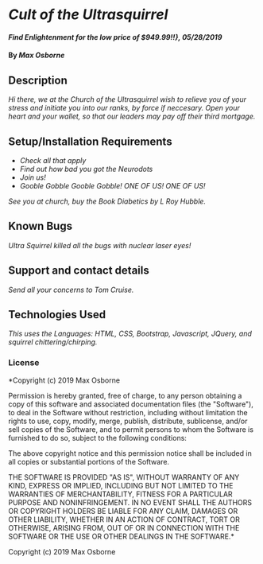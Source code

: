 # _Cult of the Ultrasquirrel_

#### _Find Enlightenment for the low price of $949.99!!}, 05/28/2019_

#### By _**Max Osborne**_

## Description

_Hi there, we at the Church of the Ultrasquirrel wish to relieve you of your stress and initiate you into our ranks, by force if neccesary. Open your heart and your wallet, so that our leaders may pay off their third mortgage._

## Setup/Installation Requirements

* _Check all that apply_
* _Find out how bad you got the Neurodots_
* _Join us!_
* _Gooble Gobble Gooble Gobble! ONE OF US! ONE OF US!_

_See you at church, buy the Book Diabetics by L Roy Hubble._

## Known Bugs

_Ultra Squirrel killed all the bugs with nuclear laser eyes!_

## Support and contact details

_Send all your concerns to Tom Cruise._

## Technologies Used

_This uses the Languages: HTML, CSS, Bootstrap, Javascript, JQuery, and squirrel chittering/chirping._

### License

*Copyright (c) 2019 Max Osborne

Permission is hereby granted, free of charge, to any person obtaining a copy
of this software and associated documentation files (the "Software"), to deal
in the Software without restriction, including without limitation the rights
to use, copy, modify, merge, publish, distribute, sublicense, and/or sell
copies of the Software, and to permit persons to whom the Software is
furnished to do so, subject to the following conditions:

The above copyright notice and this permission notice shall be included in all
copies or substantial portions of the Software.

THE SOFTWARE IS PROVIDED "AS IS", WITHOUT WARRANTY OF ANY KIND, EXPRESS OR
IMPLIED, INCLUDING BUT NOT LIMITED TO THE WARRANTIES OF MERCHANTABILITY,
FITNESS FOR A PARTICULAR PURPOSE AND NONINFRINGEMENT. IN NO EVENT SHALL THE
AUTHORS OR COPYRIGHT HOLDERS BE LIABLE FOR ANY CLAIM, DAMAGES OR OTHER
LIABILITY, WHETHER IN AN ACTION OF CONTRACT, TORT OR OTHERWISE, ARISING FROM,
OUT OF OR IN CONNECTION WITH THE SOFTWARE OR THE USE OR OTHER DEALINGS IN THE
SOFTWARE.*

Copyright (c) 2019 Max Osborne
